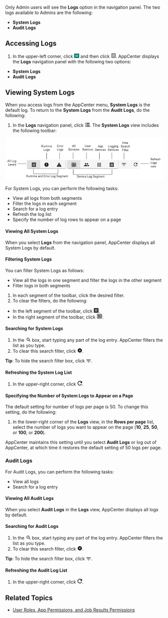 Only Admin users will see the **Logs** option in the navigation panel. The two logs available to Admins are the following:
 * **System Logs**
 * **Audit Logs**
 
## Accessing Logs

1. In the upper-left corner, click ![menu button](/user-guide/images/menu-button.png) and then click ![logs button](/user-guide/images/logs.png). AppCenter displays the **Logs** navigation panel with the following two options:
  * **System Logs**
  * **Audit Logs**

## Viewing System Logs

When you access logs from the AppCenter menu, **System Logs** is the default log. To return to the **System Logs** from the **Audit Logs**, do the following:

1. In the **Logs** navigation panel, click ![system log](/user-guide/images/system-log.png). The **System Logs** view includes the following toolbar:

  ![logs toolbar](/user-guide/images/logs-toolbar.png)

For System Logs, you can perform the following tasks:

- View all logs from both segments
- Filter the logs in each segment
- Search for a log entry
- Refresh the log list
- Specify the number of log rows to appear on a page

#### Viewing All System Logs

When you select **Logs** from the navigation panel, AppCenter displays all System Logs by default.

#### Filtering System Logs

You can filter System Logs as follows:
 * View all the logs in one segment and filter the logs in the other segment
 * Filter logs in both segments

1. In each segment of the toolbar, click the desired filter.
2. To clear the filters, do the following:
  *  In the left segment of the toolbar, click ![all system logs button](/user-guide/images/filter-logs.png).
  *  In the right segment of the toolbar, click ![all services logs button](/user-guide/images/all-services.png).

#### Searching for System Logs

1. In the ![search logs box](/user-guide/images/search.png) box, start typing any part of the log entry. AppCenter filters the list as you type.
2. To clear this search filter, click ![clear search button](/user-guide/images/clear-search.png).

**Tip**:  To hide the search filter box, click ![hide search filter](/user-guide/images/hide-search-filter.png).

#### Refreshing the System Log List

1. In the upper-right corner, click ![refresh logs button](/user-guide/images/refresh-logs.png).

#### Specifying the Number of System Logs to Appear on a Page

The default setting for number of logs per page is 50. To change this setting, do the following:

1. In the lower-right corner of the **Logs** view, in the **Rows per page** list, select the number of logs you want to appear on the page (**10**, **25**, **50**, or **100**, or **200**).

  AppCenter maintains this setting until you select **Audit Logs** or log out of AppCenter, at which time it restores the default setting of 50 logs per page.

### Audit Logs

For Audit Logs, you can perform the following tasks:

- View all logs
- Search for a log entry

#### Viewing All Audit Logs

When you select **Audit Logs** in the **Logs** view, AppCenter displays all logs by default.

#### Searching for Audit Logs

1. In the ![search logs box](/user-guide/images/search.png) box, start typing any part of the log entry. AppCenter filters the list as you type.
2. To clear this search filter, click ![clear search button](/user-guide/images/clear-search.png).

**Tip**:  To hide the search filter box, click ![hide search filter](/user-guide/images/hide-search-filter.png).

#### Refreshing the Audit Log List

1. In the upper-right corner, click ![refresh logs button](/user-guide/images/refresh-logs.png).

## Related Topics
* [User Roles, App Permissions, and Job Results Permissions](/user-guide/app-permission-user-role.md)
